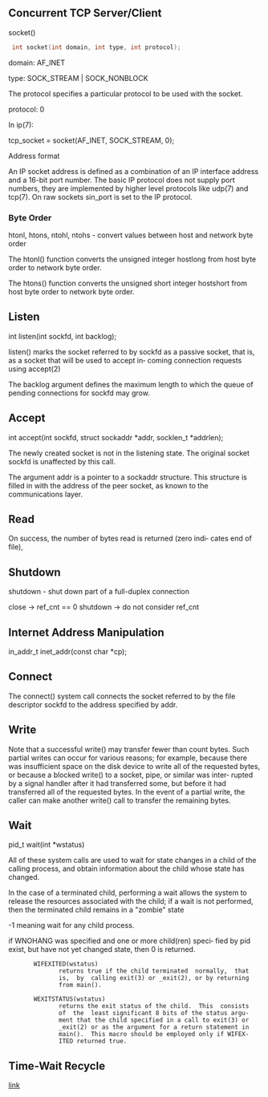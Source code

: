 ## Concurrent TCP Server/Client

socket()

```c
 int socket(int domain, int type, int protocol);
```

domain: AF_INET

type: SOCK_STREAM | SOCK_NONBLOCK

The protocol specifies a particular protocol to be used with
the socket.

protocol: 0

In ip(7):

tcp_socket = socket(AF_INET, SOCK_STREAM, 0);

Address format

An IP socket address is defined as a combination of an IP interface address and a 16-bit port number. The basic IP
protocol does
not supply port numbers, they are implemented by higher level protocols like udp(7) and tcp(7). On raw sockets sin_port
is set
to the IP protocol.

### Byte Order

htonl, htons, ntohl, ntohs - convert values between host and
network byte order

The htonl() function converts the unsigned integer hostlong
from host byte order to network byte order.

The htons()  function converts the unsigned short integer
hostshort from host byte order to network byte order.

## Listen

int listen(int sockfd, int backlog);

listen() marks the socket referred to by sockfd as a passive
socket, that is, as a socket that will be used to accept in‐
coming connection requests using accept(2)

The backlog argument defines the maximum length to which the
queue of pending connections for sockfd may grow.

## Accept

int accept(int sockfd, struct sockaddr *addr, socklen_t *addrlen);

The newly created socket is not in the listening
state. The original socket sockfd is unaffected by this
call.

The argument addr is a pointer to a sockaddr structure.
This structure is filled in with the address of the peer
socket, as known to the communications layer.

## Read

On success, the number of bytes read is returned (zero indi‐
cates end of file),

## Shutdown

shutdown - shut down part of a full-duplex connection

close -> ref_cnt == 0
shutdown -> do not consider ref_cnt

## Internet Address Manipulation

in_addr_t inet_addr(const char *cp);

## Connect

The connect() system call connects the socket referred to by
the file descriptor sockfd to the address specified by addr.

## Write

Note that a successful write() may transfer fewer than count
bytes. Such partial writes can occur for various reasons;
for example, because there was insufficient space on the
disk device to write all of the requested bytes, or because
a blocked write() to a socket, pipe, or similar was inter‐
rupted by a signal handler after it had transferred some,
but before it had transferred all of the requested bytes.
In the event of a partial write, the caller can make another
write()  call to transfer the remaining bytes.

## Wait

pid_t wait(int *wstatus)

All of these system calls are used to wait for state changes
in a child of the calling process, and obtain information
about the child whose state has changed.

In the case of a terminated child, performing a wait allows
the system to release the resources associated with the
child; if a wait is not performed, then the terminated child
remains in a "zombie" state

-1 meaning wait for any child process.

if WNOHANG was specified and one or more child(ren) speci‐
fied by pid exist, but have not yet changed state, then 0 is returned.

```
       WIFEXITED(wstatus)
              returns true if the child terminated  normally,  that
              is,  by  calling exit(3) or _exit(2), or by returning
              from main().

       WEXITSTATUS(wstatus)
              returns the exit status of the child.  This  consists
              of  the  least significant 8 bits of the status argu‐
              ment that the child specified in a call to exit(3) or
              _exit(2) or as the argument for a return statement in
              main().  This macro should be employed only if WIFEX‐
              ITED returned true.
```

## Time-Wait Recycle

[link](https://www.cnblogs.com/aoxueshou/p/13546814.html)


